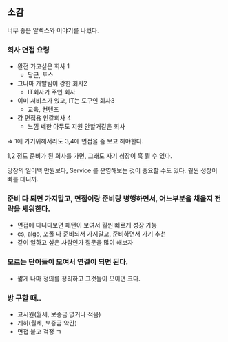 ## 소감

너무 좋은 알렉스와 이야기를 나눴다.

### 회사 면접 요령

- 완전 가고싶은 회사 1
    - 당근, 토스
- 그나마 개발팀이 강한 회사2
    - IT회사가 주인 회사
- 이미 서비스가 있고, IT는 도구인 회사3
    - 교육, 컨텐츠
- 걍 면접용 안갈회사 4
    - 느낌 쎄한 아무도 지원 안할거같은 회사
    

⇒ 1에 가기위해서라도 3,4에 면접을 좀 보고 해야한다. 

1,2 정도 준비가 된 회사를 가면, 그래도 자기 성장이 훅 뛸 수 있다.

당장의 일이백 만원보다, Service 를 운영해보는 것이 중요할 수도 있다. 훨씬 성장이 빠를 테니까.

### 준비 다 되면 가지말고, 면접이랑 준비랑 병행하면서, 어느부분을 채울지 전략을 세워한다.

- 면접에 다니다보면 패턴이 보여서 훨씬 빠르게 성장 가능
- cs, algo, 포폴 다 준비되서 가지말고, 준비하면서 가기 추천
- 같이 일하고 싶은 사람인가 질문을 많이 해보자

### 모르는 단어들이 모여서 연결이 되면 된다.

- 짧게 나마 정의를 정리하고 그것들이 모이면 크다.

### 방 구할 때..

- 고시원(월세, 보증금 없거나 적음)
- 게하(월세, 보증금 약간)
- 면접 붙고 걱정 ㄱ
